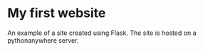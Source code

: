 # My first website
An example of a site created using Flask.
The site is hosted on a pythonanywhere server.
